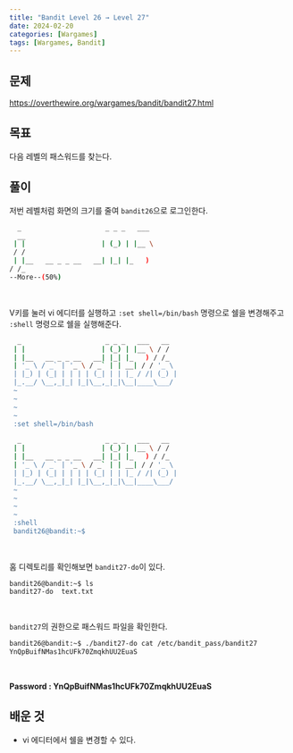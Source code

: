 ```yaml
---
title: "Bandit Level 26 → Level 27"
date: 2024-02-20
categories: [Wargames]
tags: [Wargames, Bandit]
---
```


## 문제
<https://overthewire.org/wargames/bandit/bandit27.html>

## 목표
다음 레벨의 패스워드를 찾는다.

## 풀이

저번 레벨처럼 화면의 크기를 줄여 `bandit26`으로 로그인한다.

```sh
  _                     _ _ _   ___
  __
 | |                   | (_) | |__ \
 / /
 | |__   __ _ _ __   __| |_| |_   )
/ /_
--More--(50%)
```  

&nbsp;  

V키를 눌러 vi 에디터를 실행하고 `:set shell=/bin/bash` 명령으로 쉘을 변경해주고 `:shell` 명령으로 쉘을 실행해준다.  

```sh
  _                     _ _ _   ___   __
 | |                   | (_) | |__ \ / /
 | |__   __ _ _ __   __| |_| |_   ) / /_
 | '_ \ / _` | '_ \ / _` | | __| / / '_ \
 | |_) | (_| | | | | (_| | | |_ / /| (_) |
 |_.__/ \__,_|_| |_|\__,_|_|\__|____\___/
 ~
 ~
 ~
 ~
 :set shell=/bin/bash
```

```sh
  _                     _ _ _   ___   __
 | |                   | (_) | |__ \ / /
 | |__   __ _ _ __   __| |_| |_   ) / /_
 | '_ \ / _` | '_ \ / _` | | __| / / '_ \
 | |_) | (_| | | | | (_| | | |_ / /| (_) |
 |_.__/ \__,_|_| |_|\__,_|_|\__|____\___/
 ~
 ~
 ~
 ~
 :shell
 bandit26@bandit:~$
```  

&nbsp;  

홈 디렉토리를 확인해보면 `bandit27-do`이 있다.  

```
bandit26@bandit:~$ ls
bandit27-do  text.txt
```  

  

&nbsp;  

`bandit27`의 권한으로 패스워드 파일을 확인한다.

```sh
bandit26@bandit:~$ ./bandit27-do cat /etc/bandit_pass/bandit27
YnQpBuifNMas1hcUFk70ZmqkhUU2EuaS
```  

&nbsp;  

**Password : YnQpBuifNMas1hcUFk70ZmqkhUU2EuaS**

## 배운 것
- vi 에디터에서 쉘을 변경할 수 있다.